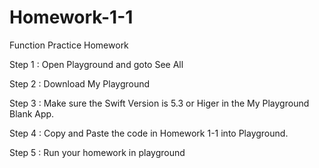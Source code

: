 # Homework-1-1
Function Practice Homework

Step 1 : Open Playground and goto See All

Step 2 : Download My Playground

Step 3 : Make sure the Swift Version is 5.3 or Higer in the My Playground Blank App.

Step 4 : Copy and Paste the code in Homework 1-1 into Playground.

Step 5 : Run your homework in playground 
